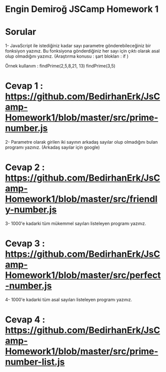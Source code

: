 # Engin Demiroğ JSCamp Homework 1

# Sorular
1- JavaScript ile istediğiniz kadar sayı parametre gönderebileceğiniz bir fonksiyon yazınız. Bu fonksiyona gönderdiğiniz her sayı için çıktı olarak asal olup olmadığını yazınız. (Araştırma konusu : şart blokları : if )

Örnek kullanım : findPrime(2,5,8,21, 13) findPrime(3,5)

# Cevap 1 : https://github.com/BedirhanErk/JsCamp-Homework1/blob/master/src/prime-number.js


2- Parametre olarak girilen iki sayının arkadaş sayılar olup olmadığını bulan programı yazınız. (Arkadaş sayılar için google)

# Cevap 2 : https://github.com/BedirhanErk/JsCamp-Homework1/blob/master/src/friendly-number.js


3- 1000'e kadarki tüm mükemmel sayıları listeleyen programı yazınız.

# Cevap 3 : https://github.com/BedirhanErk/JsCamp-Homework1/blob/master/src/perfect-number.js


4- 1000'e kadarki tüm asal sayıları listeleyen programı yazınız.

# Cevap 4 : https://github.com/BedirhanErk/JsCamp-Homework1/blob/master/src/prime-number-list.js
